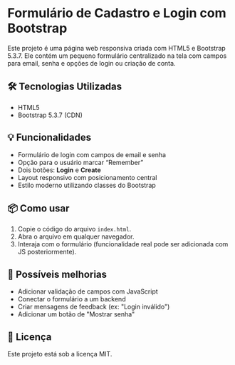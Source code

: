 # Formulário de Cadastro e Login com Bootstrap

Este projeto é uma página web responsiva criada com HTML5 e Bootstrap 5.3.7. Ele contém um pequeno formulário centralizado na tela com campos para email, senha e opções de login ou criação de conta.

## 🛠 Tecnologias Utilizadas

- HTML5
- Bootstrap 5.3.7 (CDN)

## 💡 Funcionalidades

- Formulário de login com campos de email e senha
- Opção para o usuário marcar “Remember”
- Dois botões: **Login** e **Create**
- Layout responsivo com posicionamento central
- Estilo moderno utilizando classes do Bootstrap

## 📦 Como usar

1. Copie o código do arquivo `index.html`.
2. Abra o arquivo em qualquer navegador.
3. Interaja com o formulário (funcionalidade real pode ser adicionada com JS posteriormente).

## 📝 Possíveis melhorias

- Adicionar validação de campos com JavaScript
- Conectar o formulário a um backend
- Criar mensagens de feedback (ex: "Login inválido")
- Adicionar um botão de "Mostrar senha"


## 📄 Licença

Este projeto está sob a licença MIT.

